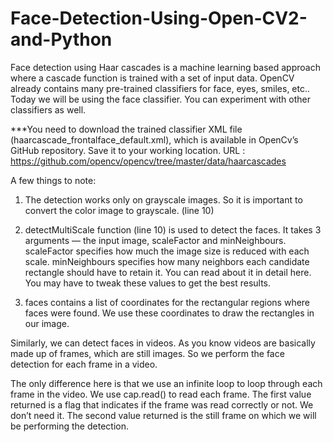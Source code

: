 # Face-Detection-Using-Open-CV2-and-Python

Face detection using Haar cascades is a machine learning based approach where a cascade function is trained with a set of input data. OpenCV already contains many pre-trained classifiers for face, eyes, smiles, etc.. Today we will be using the face classifier. You can experiment with other classifiers as well.

***You need to download the trained classifier XML file (haarcascade_frontalface_default.xml), which is available in OpenCv’s GitHub repository. Save it to your working location.
URL : https://github.com/opencv/opencv/tree/master/data/haarcascades


A few things to note:

1. The detection works only on grayscale images. So it is important to convert the color image to grayscale. (line 10)

2. detectMultiScale function (line 10) is used to detect the faces. It takes 3 arguments — the input image, scaleFactor and minNeighbours. scaleFactor specifies how much the image size is reduced with each scale. minNeighbours specifies how many neighbors each candidate rectangle should have to retain it. You can read about it in detail here. You may have to tweak these values to get the best results.

3. faces contains a list of coordinates for the rectangular regions where faces were found. We use these coordinates to draw the rectangles in our image.

Similarly, we can detect faces in videos. As you know videos are basically made up of frames, which are still images. So we perform the face detection for each frame in a video.

The only difference here is that we use an infinite loop to loop through each frame in the video. We use cap.read() to read each frame. The first value returned is a flag that indicates if the frame was read correctly or not. We don’t need it. The second value returned is the still frame on which we will be performing the detection.
